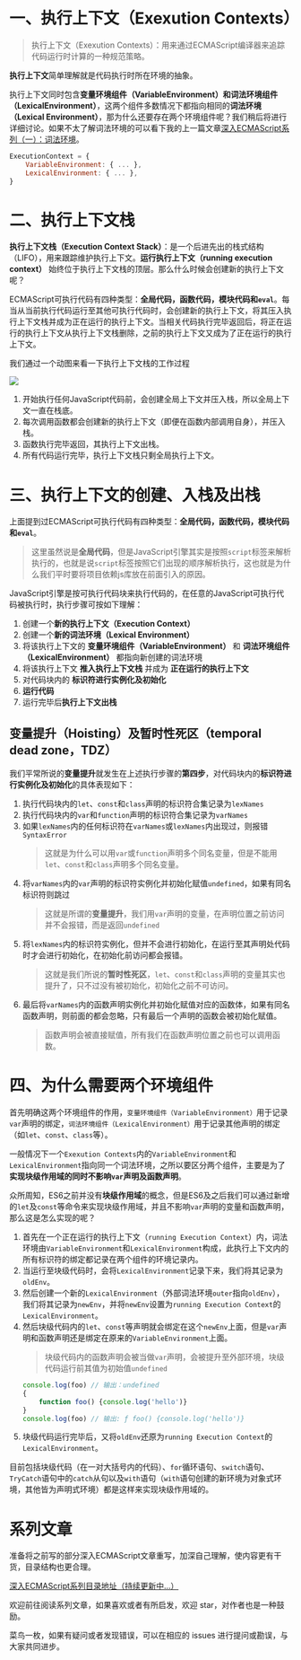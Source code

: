 # 一、执行上下文（Exexution Contexts）

> 执行上下文（Exexution Contexts）：用来通过ECMAScript编译器来追踪代码运行时计算的一种规范策略。

**执行上下文**简单理解就是代码执行时所在环境的抽象。

执行上下文同时包含**变量环境组件（VariableEnvironment）**和**词法环境组件（LexicalEnvironment）**，这两个组件多数情况下都指向相同的**词法环境（Lexical Environment）**，那为什么还要存在两个环境组件呢？我们稍后将进行详细讨论。如果不太了解词法环境的可以看下我的上一篇文章[深入ECMAScript系列（一）：词法环境](https://juejin.im/post/5c0a398be51d451dcb0400b3)。

```js
ExecutionContext = {
    VariableEnvironment: { ... },
    LexicalEnvironment: { ... },
}
```

# 二、执行上下文栈

**执行上下文栈（Execution Context Stack）**：是一个后进先出的栈式结构（LIFO），用来跟踪维护执行上下文。**运行执行上下文（running execution context）** 始终位于执行上下文栈的顶层。那么什么时候会创建新的执行上下文呢？

ECMAScript可执行代码有四种类型：**全局代码，函数代码，模块代码和`eval`**。每当从当前执行代码运行至其他可执行代码时，会创建新的执行上下文，将其压入执行上下文栈并成为正在运行的执行上下文。当相关代码执行完毕返回后，将正在运行的执行上下文从执行上下文栈删除，之前的执行上下文又成为了正在运行的执行上下文。

我们通过一个动图来看一下执行上下文栈的工作过程

![](https://user-gold-cdn.xitu.io/2018/11/26/1674fb1c6c5ed955?w=894&h=422&f=gif&s=3918869)

1. 开始执行任何JavaScript代码前，会创建全局上下文并压入栈，所以全局上下文一直在栈底。
2. 每次调用函数都会创建新的执行上下文（即便在函数内部调用自身），并压入栈。
3. 函数执行完毕返回，其执行上下文出栈。
4. 所有代码运行完毕，执行上下文栈只剩全局执行上下文。

# 三、执行上下文的创建、入栈及出栈

上面提到过ECMAScript可执行代码有四种类型：**全局代码，函数代码，模块代码和`eval`**。

> 这里虽然说是**全局代码**，但是JavaScript引擎其实是按照`script`标签来解析执行的，也就是说`script`标签按照它们出现的顺序解析执行，这也就是为什么我们平时要将项目依赖js库放在前面引入的原因。

JavaScript引擎是按可执行代码块来执行代码的，在任意的JavaScript可执行代码被执行时，执行步骤可按如下理解：

1. 创建一个**新的执行上下文（Execution Context）**
2. 创建一个**新的词法环境（Lexical Environment）**
2. 将该执行上下文的 **变量环境组件（VariableEnvironment）** 和 **词法环境组件（LexicalEnvironment）** 都指向新创建的词法环境
3. 将该执行上下文 **推入执行上下文栈** 并成为 **正在运行的执行上下文**
4. 对代码块内的 **标识符进行实例化及初始化**
5. **运行代码**
6. 运行完毕后**执行上下文出栈**

## 变量提升（Hoisting）及暂时性死区（temporal dead zone，TDZ）

我们平常所说的**变量提升**就发生在上述执行步骤的**第四步**，对代码块内的**标识符进行实例化及初始化**的具体表现如下：

1. 执行代码块内的`let`、`const`和`class`声明的标识符合集记录为`lexNames`
2. 执行代码块内的`var`和`function`声明的标识符合集记录为`varNames`
3. 如果`lexNames`内的任何标识符在`varNames`或`lexNames`内出现过，则报错`SyntaxError`
    >这就是为什么可以用`var`或`function`声明多个同名变量，但是不能用`let`、`const`和`class`声明多个同名变量。
4. 将`varNames`内的`var`声明的标识符实例化并初始化赋值`undefined`，如果有同名标识符则跳过
    >这就是所谓的**变量提升**，我们用`var`声明的变量，在声明位置之前访问并不会报错，而是返回`undefined`
5. 将`lexNames`内的标识符实例化，但并不会进行初始化，在运行至其声明处代码时才会进行初始化，在初始化前访问都会报错。
    > 这就是我们所说的**暂时性死区**，`let`、`const`和`class`声明的变量其实也提升了，只不过没有被初始化，初始化之前不可访问。
6. 最后将`varNames`内的函数声明实例化并初始化赋值对应的函数体，如果有同名函数声明，则前面的都会忽略，只有最后一个声明的函数会被初始化赋值。
    > 函数声明会被直接赋值，所有我们在函数声明位置之前也可以调用函数。

# 四、为什么需要两个环境组件

首先明确这两个环境组件的作用，`变量环境组件（VariableEnvironment）`用于记录`var`声明的绑定，`词法环境组件（LexicalEnvironment）`用于记录其他声明的绑定（如`let`、`const`、`class`等）。

一般情况下一个`Exexution Contexts`内的`VariableEnvironment`和`LexicalEnvironment`指向同一个词法环境，之所以要区分两个组件，主要是为了**实现块级作用域的同时不影响`var`声明及函数声明**。

众所周知，ES6之前并没有**块级作用域**的概念，但是ES6及之后我们可以通过新增的`let`及`const`等命令来实现块级作用域，并且不影响`var`声明的变量和函数声明，那么这是怎么实现的呢？

1. 首先在一个正在运行的执行上下文（`running Execution Context`）内，词法环境由`VariableEnvironment`和`LexicalEnvironment`构成，此执行上下文内的所有标识符的绑定都记录在两个组件的环境记录内。
2. 当运行至块级代码时，会将`LexicalEnvironment`记录下来，我们将其记录为`oldEnv`。
3. 然后创建一个新的`LexicalEnvironment`（外部词法环境`outer`指向`oldEnv`），我们将其记录为`newEnv`，并将`newEnv`设置为`running Execution Context`的`LexicalEnvironment`。
4. 然后块级代码内的`let`、`const`等声明就会绑定在这个`newEnv`上面，但是`var`声明和函数声明还是绑定在原来的`VariableEnvironment`上面。
    > 块级代码内的函数声明会被当做`var`声明，会被提升至外部环境，块级代码运行前其值为初始值`undefined`
    ```js
    console.log(foo) // 输出：undefined
    {
        function foo() {console.log('hello')}
    }
    console.log(foo) // 输出: ƒ foo() {console.log('hello')}
    ```
5. 块级代码运行完毕后，又将`oldEnv`还原为`running Execution Context`的`LexicalEnvironment`。

目前包括块级代码（在一对大括号内的代码）、`for`循环语句、`switch`语句、`TryCatch`语句中的`catch`从句以及`with`语句（`with`语句创建的新环境为对象式环境，其他皆为声明式环境）都是这样来实现块级作用域的。

# 系列文章

准备将之前写的部分深入ECMAScript文章重写，加深自己理解，使内容更有干货，目录结构也更合理。

[深入ECMAScript系列目录地址（持续更新中...）](https://github.com/logan70/Blog)

欢迎前往阅读系列文章，如果喜欢或者有所启发，欢迎 star，对作者也是一种鼓励。

菜鸟一枚，如果有疑问或者发现错误，可以在相应的 issues 进行提问或勘误，与大家共同进步。